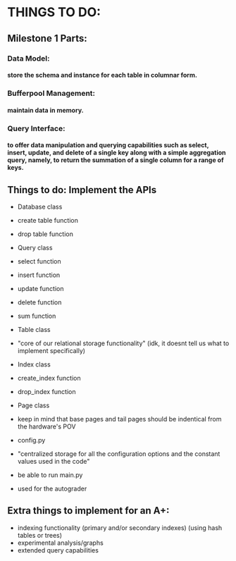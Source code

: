 # THINGS TO DO:
## Milestone 1 Parts:

### Data Model: 
#### store the schema and instance for each table in columnar form.

### Bufferpool Management: 
#### maintain data in memory.

### Query Interface: 
#### to offer data manipulation and querying capabilities such as select, insert, update, and delete of a single key along with a simple aggregation query, namely, to return the summation of a single column for a range of keys.


## Things to do: Implement the APIs
- Database class
 - create table function
 - drop table function
- Query class
 - select function
 - insert function
 - update function
 - delete function
 - sum function
- Table class
 - "core of our relational storage functionality" (idk, it doesnt tell us what to implement specifically)
- Index class
 - create_index function
 - drop_index function
- Page class
 - keep in mind that base pages and tail pages should be indentical from the hardware's POV

- config.py
 - "centralized storage for all the configuration options and the constant values used in the code" 
- be able to run main.py
 - used for the autograder

## Extra things to implement for an A+:
- indexing functionality (primary and/or secondary indexes) (using hash tables or trees)
- experimental analysis/graphs
- extended query capabilities
